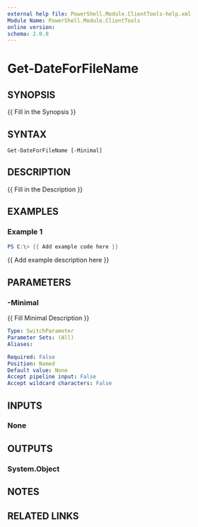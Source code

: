 ```yaml
---
external help file: PowerShell.Module.ClientTools-help.xml
Module Name: PowerShell.Module.ClientTools
online version:
schema: 2.0.0
---
```


# Get-DateForFileName

## SYNOPSIS
{{ Fill in the Synopsis }}

## SYNTAX

```
Get-DateForFileName [-Minimal]
```

## DESCRIPTION
{{ Fill in the Description }}

## EXAMPLES

### Example 1
```powershell
PS C:\> {{ Add example code here }}
```

{{ Add example description here }}

## PARAMETERS

### -Minimal
{{ Fill Minimal Description }}

```yaml
Type: SwitchParameter
Parameter Sets: (All)
Aliases:

Required: False
Position: Named
Default value: None
Accept pipeline input: False
Accept wildcard characters: False
```

## INPUTS

### None

## OUTPUTS

### System.Object
## NOTES

## RELATED LINKS
